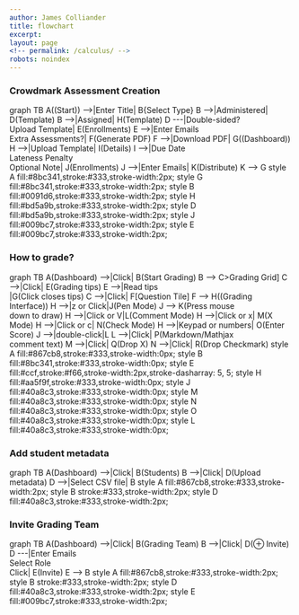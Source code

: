 ```yaml
---
author: James Colliander
title: flowchart
excerpt:
layout: page
<!-- permalink: /calculus/ -->
robots: noindex
---
```



<script src="https://cdn.rawgit.com/knsv/mermaid/0.4.0/dist/mermaid.full.js"></script>



### Crowdmark Assessment Creation

<div class="mermaid">
graph TB
    A((Start)) -->|Enter Title| B{Select Type}
    B -->|Administered| D(Template)
    B -->|Assigned| H(Template)
    D ---|Double-sided?<br>Upload Template| E(Enrollments)
    E -->|Enter Emails<br>Extra Assessments?| F(Generate PDF)
    F -->|Download PDF| G((Dashboard))
    H -->|Upload Template| I(Details)
    I -->|Due Date<br>Lateness Penalty<br>Optional Note| J(Enrollments)
    J -->|Enter Emails| K(Distribute)
    K --> G
    style A fill:#8bc341,stroke:#333,stroke-width:2px;
    style G fill:#8bc341,stroke:#333,stroke-width:2px;
    style B fill:#0091d6,stroke:#333,stroke-width:2px;
    style H fill:#bd5a9b,stroke:#333,stroke-width:2px;
    style D fill:#bd5a9b,stroke:#333,stroke-width:2px;
    style J fill:#009bc7,stroke:#333,stroke-width:2px;
    style E fill:#009bc7,stroke:#333,stroke-width:2px;
</div>


 
### How to grade?
 
<div class="mermaid">
graph TB
    A(Dashboard) -->|Click| B(Start Grading)
    B --> C>Grading Grid] 
    C -->|Click| E(Grading tips)
    E -->|Read tips<br>|G(Click closes tips)
    C -->|Click| F[Question Tile]
    F --> H((Grading Interface))
    H -->|z or Click|J(Pen Mode)
    J --> K(Press mouse<br>down to draw)
    H -->|Click or V|L(Comment Mode)
    H -->|Click or x| M(X Mode)
    H -->|Click or c| N(Check Mode)
    H -->|Keypad or numbers| O(Enter Score)
    J -->|double-click|L
    L -->|Click| P(Markdown/Mathjax<br>comment text)
    M -->|Click| Q(Drop X)
    N -->|Click| R(Drop Checkmark)
    style A fill:#867cb8,stroke:#333,stroke-width:0px;
    style B fill:#8bc341,stroke:#333,stroke-width:0px;
    style E fill:#ccf,stroke:#f66,stroke-width:2px,stroke-dasharray: 5, 5;
    style H fill:#aa5f9f,stroke:#333,stroke-width:0px;
    style J fill:#40a8c3,stroke:#333,stroke-width:0px;
    style M fill:#40a8c3,stroke:#333,stroke-width:0px;
    style N fill:#40a8c3,stroke:#333,stroke-width:0px;
    style O fill:#40a8c3,stroke:#333,stroke-width:0px;
    style L fill:#40a8c3,stroke:#333,stroke-width:0px;
    
 
</div>


 
### Add student metadata
 
<div class="mermaid">
graph TB
     A(Dashboard) -->|Click| B(Students)
    B -->|Click| D(Upload metadata)
    D -->|Select CSV file| B
    style A fill:#867cb8,stroke:#333,stroke-width:2px;
    style B stroke:#333,stroke-width:2px;
    style D fill:#40a8c3,stroke:#333,stroke-width:2px;
 
</div>


### Invite Grading Team
 
<div class="mermaid">
graph TB
     A(Dashboard) -->|Click| B(Grading Team)
    B -->|Click| D(&#8853 Invite)
    D ---|Enter Emails<br>Select Role<br>Click| E(Invite)
    E --> B
    style A fill:#867cb8,stroke:#333,stroke-width:2px;
    style B stroke:#333,stroke-width:2px;
    style D fill:#40a8c3,stroke:#333,stroke-width:2px;
    style E fill:#009bc7,stroke:#333,stroke-width:2px;
</div>


